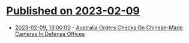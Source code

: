 # [Published on 2023-02-09](index.md)

* [2023-02-09, 13:00:00](https://slashdot.org/story/23/02/09/0722234/australia-orders-checks-on-chinese-made-cameras-in-defense-offices?utm_source=rss1.0mainlinkanon&utm_medium=feed) - [Australia Orders Checks On Chinese-Made Cameras In Defense Offices](https://slashdot.org/story/23/02/09/0722234/australia-orders-checks-on-chinese-made-cameras-in-defense-offices?utm_source=rss1.0mainlinkanon&utm_medium=feed)
